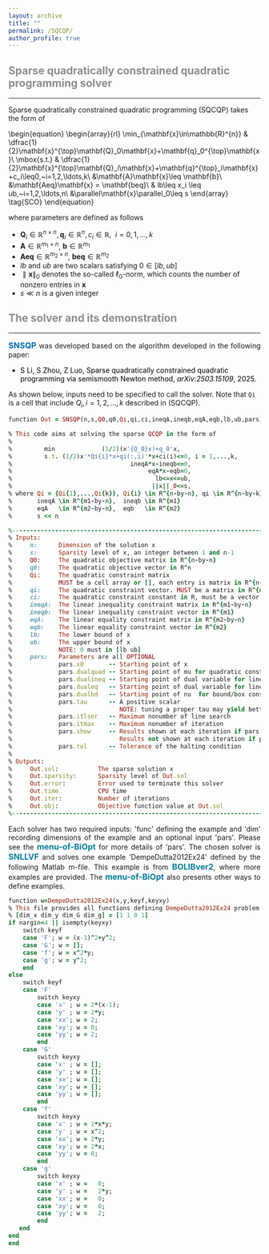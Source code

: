 ```yaml
---
layout: archive
title: ""   
permalink: /SQCQP/
author_profile: true
---
```


<style>
a:link {
  text-decoration: none;
}

a:visited {
  text-decoration: none;
}

a:hover {
  text-decoration: underline;
}

a:active {
  text-decoration: underline;
}
</style>

 

##  <span style="color:#8C8C8C"> Sparse quadratically constrained quadratic programming solver </span> 
---
Sparse quadratically constrained quadratic programming (SQCQP) takes the form of

\begin{equation}
\begin{array}{rl}
\min_{\mathbf{x}\in\mathbb{R}^{n}} &  \dfrac{1}{2}\mathbf{x}^{\top}\mathbf{Q}_0\mathbf{x}+\mathbf{q}_0^{\top}\mathbf{x}\\
\mbox{s.t.} & \dfrac{1}{2}\mathbf{x}^{\top}\mathbf{Q}_i\mathbf{x}+\mathbf{q}^{\top}_i\mathbf{x}+c_i\leq0,~i=1,2,\ldots,k\\
&\mathbf{A}\mathbf{x}\leq \mathbf{b}\\
&\mathbf{Aeq}\mathbf{x} = \mathbf{beq}\\
& lb\leq x_i \leq ub,~i=1,2,\ldots,n\\
&\parallel\mathbf{x}\parallel_0\leq s
\end{array} \tag{SCO}
\end{equation}

where parameters are defined as follows
- $\mathbf{Q}_i\in\mathbb{R}^{n\times n}, \mathbf{q}_i\in\mathbb{R}^{n}, c_i\in\mathbb{R},~~i=0,1,\ldots,k$
- $\mathbf{A}\in\mathbb{R}^{m_1\times n}$, $\mathbf{b}\in\mathbb{R}^{m_1}$
- $\mathbf{Aeq}\in\mathbb{R}^{m_2\times n}$, $\mathbf{beq}\in\mathbb{R}^{m_2}$
- $lb$ and $ub$ are two scalars satisfying $0\in[lb, ub]$
- $\parallel\mathbf{x}\parallel_0$ denotes the so-called $\ell_0$-norm, which counts the number of nonzero entries in $\mathbf{x}$
- $s\ll n$ is a given integer
         
## <span style="color:#8C8C8C"> The solver and its demonstration </span> 
---
<div style="text-align:justify;">
<a style="font-size: 16px; font-weight: bold;color:#006DB0" href="https://github.com/ShenglongZhou/SNSQP" target="_blank">SNSQP</a> was developed based on the algorithm developed in the following paper:
</div>

- <a style="font-size: 14px;color:#000000" href="https://arxiv.org/abs/2503.15109" target="_blank"> S Li, S  Zhou, Z  Luo, Sparse quadratically constrained quadratic programming via semismooth Newton method, *arXiv:2503.15109*, 2025.</a> 

As shown below, inputs need to be specified to call the solver. Note that $\texttt{Qi}$ is a cell that include $Q_i, i=1,2,\ldots,k$ described in (SQCQP).

<p style="line-height: 1;"></p>

```ruby
function Out = SNSQP(n,s,Q0,q0,Qi,qi,ci,ineqA,ineqb,eqA,eqb,lb,ub,pars)

% This code aims at solving the sparse QCQP in the form of
%
%         min             (1/2)(x'{Q_0}x)+q_0'x, 
%         s.t. (1/2)x'*Qi{i}*x+qi(:,i)'*x+ci(i)<=0, i = 1,...,k,
%                                 ineqA*x-ineqb<=0,
%                                      eqA*x-eqb=0,
%                                        lb<=x<=ub,
%                                       ||x||_0<=s,
% where Qi = {Qi{1},...,Qi{k}}, Qi{i} \in R^{n-by-n}, qi \in R^{n-by-k},  ci \in R^{k}
%       ineqA \in R^{m1-by-n},  ineqb \in R^{m1} 
%       eqA   \in R^{m2-by-n},  eqb   \in R^{m2}
%       s << n

%---------------------------------------------------------------------------------------------------           
% Inputs:
%     n:      Dimension of the solution x                                             (required)
%     s:      Sparsity level of x, an integer between 1 and n-1                       (required)
%     Q0:     The quadratic objective matrix in R^{n-by-n}                            (required)        
%     q0:     The quadratic objective vector in R^n                                   (required)
%     Qi:     The quadratic constraint matrix   
%             MUST be a cell array or [], each entry is matrix in R^{n-by-n}          (optional)
%     qi:     The quadratic constraint vector. MUST be a matrix in R^{n-by-k} or []   (optional)           
%     ci:     The quadratic constraint constant in R, must be a vector or []          (optional)
%     ineqA:  The linear inequality constraint matrix in R^{m1-by-n}   or []          (optional)
%     ineqb:  The linear inequality constraint vector in R^{m1}        or []          (optional)
%     eqA:    The linear equality constraint matrix in R^{m2-by-n}     or []          (optional)
%     eqb:    The linear equality constraint vector in R^{m2}          or []          (optional)
%     lb:     The lower bound of x                                                    (optional)
%     ub:     The upper bound of x                                                    (optional)
%             NOTE: 0 must in [lb ub]
%     pars:   Parameters are all OPTIONAL
%             pars.x0       -- Starting point of x                                    (default zeros(n,1))
%             pars.dualquad -- Starting point of mu for quadratic constraint          (default zeros(k,1))
%             pars.dualineq -- Starting point of dual variable for linear inequality  (default zeros(m1,1))
%             pars.dualeq   -- Starting point of dual variable for linear equality    (default zeros(m2,1))
%             pars.dualbd   -- Starting point of nu  for bound/box constraint         (default zeros(n,1))
%             pars.tau      -- A positive scalar                                      (default 1)
%                              NOTE: tuning a proper tau may yield better solutions     
%             pars.itlser   -- Maximum nonumber of line search                        (default 5)
%             pars.itmax    -- Maximum nonumber of iteration                          (default 10000)
%             pars.show     -- Results shown at each iteration if pars.show=1         (default 1)
%                              Results not shown at each iteration if pars.show=0
%             pars.tol      -- Tolerance of the halting condition                    (default 1e-6)
%
% Outputs:
%     Out.sol:           The sparse solution x
%     Out.sparsity:      Sparsity level of Out.sol
%     Out.error:         Error used to terminate this solver
%     Out.time           CPU time
%     Out.iter:          Number of iterations
%     Out.obj:           Objective function value at Out.sol
%---------------------------------------------------------------------------------------------------
```

<div style="text-align:justify;">
Each solver has two required inputs: 'func' defining the example and 'dim' recording dimensions of the example and an optional input 'pars'. Please see the <a style="font-size: 16px; font-weight: bold; color:#007D98" href="\files\menu-of-BiOpt.pdf" target="_blank">menu-of-BiOpt</a> for more details of 'pars'. The chosen solver is <span style="color:#007D98"><b style="font-size:16px">SNLLVF</b></span> and solves one example 'DempeDutta2012Ex24' defined by the following Matlab m-file. This example is from <a style="font-size: 16px; font-weight: bold; color:#007D98"  href="https://biopt.github.io/bolib/" target="_blank">BOLIBver2</a>, where more examples are provided. The <a style="font-size: 16px; font-weight: bold; color:#007D98" href="\files\menu-of-BiOpt.pdf" target="_blank">menu-of-BiOpt</a> also presents other ways to define examples.
</div>

<p style="line-height: 1;"></p>

```ruby
function w=DempeDutta2012Ex24(x,y,keyf,keyxy)
% This file provides all functions defining DempeDutta2012Ex24 problem and their first and second order derivatives.
% [dim_x dim_y dim_G dim_g] = [1 1 0 1]
if nargin<4 || isempty(keyxy)
    switch keyf
    case 'F'; w = (x-1)^2+y^2;
    case 'G'; w = []; 
    case 'f'; w = x^2*y;      
    case 'g'; w = y^2; 
    end    
else
    switch keyf
    case 'F'
        switch keyxy
        case 'x' ; w = 2*(x-1);         
        case 'y' ; w = 2*y;        
        case 'xx'; w = 2;
        case 'xy'; w = 0;
        case 'yy'; w = 2;
        end 
    case 'G'  
        switch keyxy
        case 'x' ; w = [];    
        case 'y' ; w = [];      
        case 'xx'; w = [];
        case 'xy'; w = [];
        case 'yy'; w = [];
        end           
    case 'f'   
        switch keyxy
        case 'x' ; w = 2*x*y;    
        case 'y' ; w = x^2;          
        case 'xx'; w = 2*y;
        case 'xy'; w = 2*x;
        case 'yy'; w = 0;
        end           
    case 'g'   
        switch keyxy
        case 'x' ; w =   0;  
        case 'y' ; w =   2*y;         
        case 'xx'; w =   0;  
        case 'xy'; w =   0;  
        case 'yy'; w =   2; 
        end        
   end   
end
end
```
 
